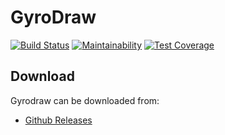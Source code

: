 # GyroDraw

[![Build Status](https://travis-ci.org/gyrodraw/GyroDraw.svg?branch=master)](https://travis-ci.org/Claudio5/GyroDraw)
[![Maintainability](https://api.codeclimate.com/v1/badges/664e94d17e1a55a414f6/maintainability)](https://codeclimate.com/github/gyrodraw/GyroDraw/maintainability)
[![Test Coverage](https://api.codeclimate.com/v1/badges/664e94d17e1a55a414f6/test_coverage)](https://codeclimate.com/github/gyrodraw/GyroDraw/test_coverage)

## Download

Gyrodraw can be downloaded from:

- [Github Releases](https://github.com/gyrodraw/GyroDraw/releases)
